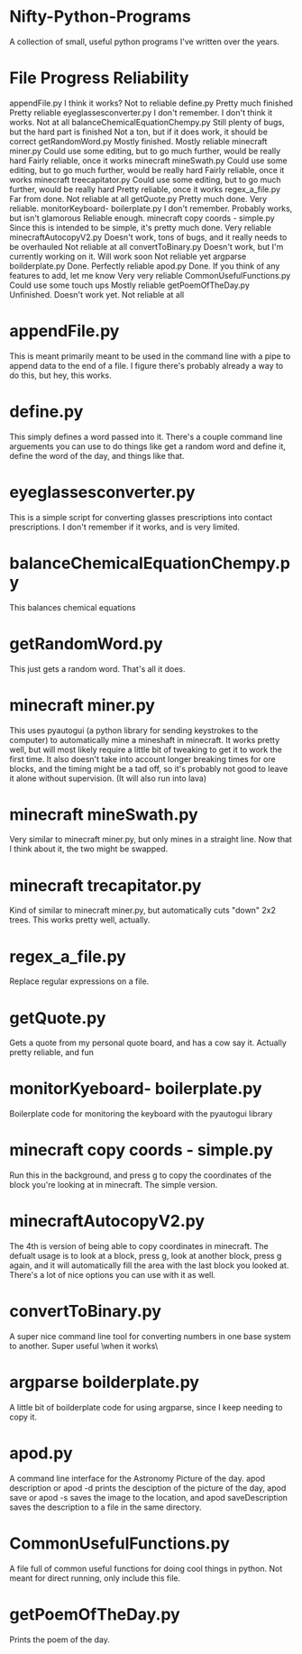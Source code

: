 # Nifty-Python-Programs
A collection of small, useful python programs I've written over the years.




# File                                     Progress                                                                 Reliability
appendFile.py                              I think it works?                                                        Not to reliable
define.py                                  Pretty much finished                                                     Pretty reliable
eyeglassesconverter.py                     I don't remember. I don't think it works.                                Not at all
balanceChemicalEquationChempy.py           Still plenty of bugs, but the hard part is finished                      Not a ton, but if it does work, it should be correct
getRandomWord.py                           Mostly finished.                                                         Mostly reliable
minecraft miner.py                         Could use some editing, but to go much further, would be really hard     Fairly reliable, once it works
minecraft mineSwath.py                     Could use some editing, but to go much further, would be really hard     Fairly reliable, once it works
minecraft treecapitator.py                 Could use some editing, but to go much further, would be really hard     Pretty reliable, once it works
regex_a_file.py                            Far from done.                                                           Not reliable at all
getQuote.py                                Pretty much done.                                                        Very reliable.
monitorKeyboard- boilerplate.py            I don't remember. Probably works, but isn't glamorous                    Reliable enough.
minecraft copy coords - simple.py          Since this is intended to be simple, it's pretty much done.              Very reliable
minecraftAutocopyV2.py                     Doesn't work, tons of bugs, and it really needs to be overhauled         Not reliable at all
convertToBinary.py                         Doesn't work, but I'm currently working on it. Will work soon            Not reliable yet
argparse boilderplate.py                   Done.                                                                    Perfectly reliable
apod.py                                    Done. If you think of any features to add, let me know                   Very very reliable
CommonUsefulFunctions.py                   Could use some touch ups                                                 Mostly reliable
getPoemOfTheDay.py                         Unfinished. Doesn't work yet.                                            Not reliable at all



# appendFile.py
This is meant primarily meant to be used in the command line with a pipe to append data to the end of a file. I figure there's probably already a way to do this, but hey, this works.


# define.py
This simply defines a word passed into it. There's a couple command line arguements you can use to do things like get a random word and define it, define the word of the day, and things like that.


# eyeglassesconverter.py
This is a simple script for converting glasses prescriptions into contact prescriptions. I don't remember if it works, and is very limited.


# balanceChemicalEquationChempy.py
This balances chemical equations


# getRandomWord.py
This just gets a random word. That's all it does.


# minecraft miner.py
This uses pyautogui (a python library for sending keystrokes to the computer) to automatically mine a mineshaft in minecraft. It works pretty well, but will most likely require a little bit of tweaking to get it to work the first time. It also doesn't take into account longer breaking times for ore blocks, and the timing might be a tad off, so it's probably not good to leave it alone without supervision. (It will also run into lava)


# minecraft mineSwath.py
Very similar to minecraft miner.py, but only mines in a straight line. Now that I think about it, the two might be swapped. 


# minecraft trecapitator.py
Kind of similar to minecraft miner.py, but automatically cuts "down" 2x2 trees. This works pretty well, actually.


# regex_a_file.py
Replace regular expressions on a file.


# getQuote.py
Gets a quote from my personal quote board, and has a cow say it. Actually pretty reliable, and fun


# monitorKyeboard- boilerplate.py
Boilerplate code for monitoring the keyboard with the pyautogui library 


# minecraft copy coords - simple.py
Run this in the background, and press g to copy the coordinates of the block you're looking at in minecraft. The simple version. 


# minecraftAutocopyV2.py
The 4th is version of being able to copy coordinates in minecraft. The defualt usage is to look at a block, press g, look at another block, press g again, and it will automatically fill the area with the last block you looked at. There's a lot of nice options you can use with it as well. 


# convertToBinary.py
A super nice command line tool for converting numbers in one base system to another. Super useful \when it works\


# argparse boilderplate.py
A little bit of boilderplate code for using argparse, since I keep needing to copy it.


# apod.py
A command line interface for the Astronomy Picture of the day. apod description or apod -d prints the desciption of the picture of the day, apod save or apod -s <filepath> saves the image to the <filepath> location, and apod saveDescription saves the description to a file in the same directory. 


# CommonUsefulFunctions.py
A file full of common useful functions for doing cool things in python. Not meant for direct running, only include this file.


# getPoemOfTheDay.py
Prints the poem of the day.





























